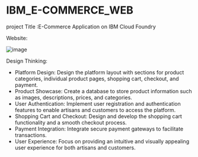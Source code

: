 # IBM_E-COMMERCE_WEB
project Title :E-Commerce Application on IBM Cloud Foundry

Website:

![image](https://github.com/Kamaleshwaran11/IBM_E-COMMERCE_WEB/assets/122089113/4174f3fc-acdc-423e-9609-8dcb79b7902d)

Design Thinking:

- Platform Design: Design the platform layout with sections for product categories, individual product pages, shopping cart, checkout, and payment.
- Product Showcase: Create a database to store product information such as images, descriptions, prices, and categories.
- User Authentication: Implement user registration and authentication features to enable artisans and customers to access the platform.
- Shopping Cart and Checkout: Design and develop the shopping cart functionality and a smooth checkout process.
- Payment Integration: Integrate secure payment gateways to facilitate transactions.
- User Experience: Focus on providing an intuitive and visually appealing user experience for both artisans and customers.
  


